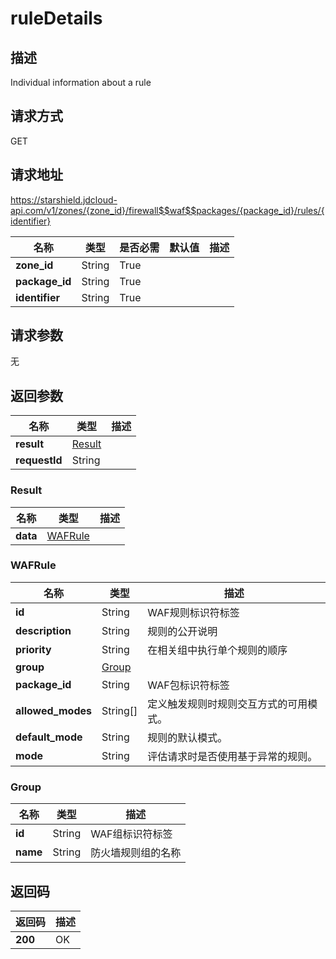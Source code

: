 # ruleDetails


## 描述
Individual information about a rule

## 请求方式
GET

## 请求地址
https://starshield.jdcloud-api.com/v1/zones/{zone_id}/firewall$$waf$$packages/{package_id}/rules/{identifier}

|名称|类型|是否必需|默认值|描述|
|---|---|---|---|---|
|**zone_id**|String|True| | |
|**package_id**|String|True| | |
|**identifier**|String|True| | |

## 请求参数
无


## 返回参数
|名称|类型|描述|
|---|---|---|
|**result**|[Result](ruleDetails#result)| |
|**requestId**|String| |

### <div id="result">Result</div>
|名称|类型|描述|
|---|---|---|
|**data**|[WAFRule](ruleDetails#wafrule)| |
### <div id="wafrule">WAFRule</div>
|名称|类型|描述|
|---|---|---|
|**id**|String|WAF规则标识符标签|
|**description**|String|规则的公开说明|
|**priority**|String|在相关组中执行单个规则的顺序|
|**group**|[Group](ruleDetails#group)| |
|**package_id**|String|WAF包标识符标签|
|**allowed_modes**|String[]|定义触发规则时规则交互方式的可用模式。|
|**default_mode**|String|规则的默认模式。|
|**mode**|String|评估请求时是否使用基于异常的规则。|
### <div id="group">Group</div>
|名称|类型|描述|
|---|---|---|
|**id**|String|WAF组标识符标签|
|**name**|String|防火墙规则组的名称|

## 返回码
|返回码|描述|
|---|---|
|**200**|OK|
